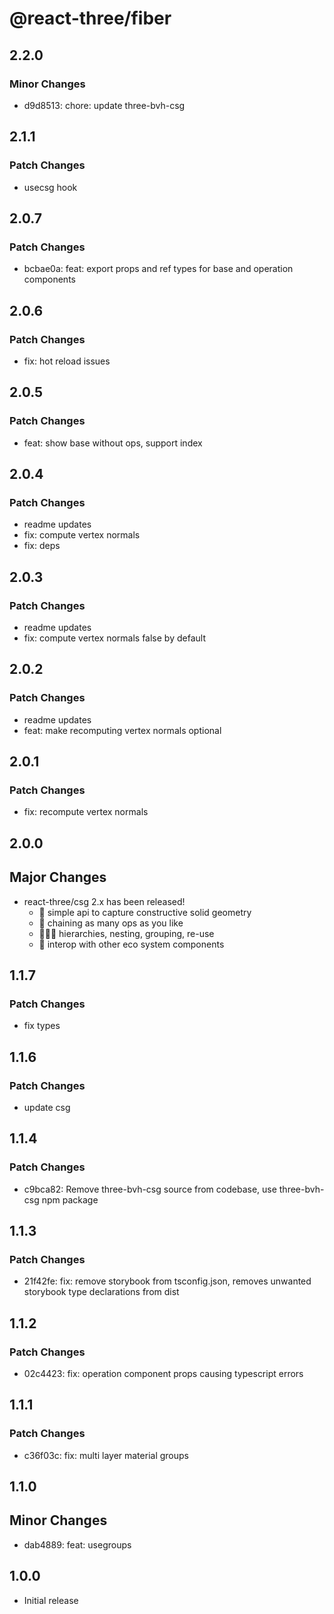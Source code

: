 # @react-three/fiber

## 2.2.0

### Minor Changes

- d9d8513: chore: update three-bvh-csg

## 2.1.1

### Patch Changes

- usecsg hook

## 2.0.7

### Patch Changes

- bcbae0a: feat: export props and ref types for base and operation components

## 2.0.6

### Patch Changes

- fix: hot reload issues

## 2.0.5

### Patch Changes

- feat: show base without ops, support index

## 2.0.4

### Patch Changes

- readme updates
- fix: compute vertex normals
- fix: deps

## 2.0.3

### Patch Changes

- readme updates
- fix: compute vertex normals false by default

## 2.0.2

### Patch Changes

- readme updates
- feat: make recomputing vertex normals optional

## 2.0.1

### Patch Changes

- fix: recompute vertex normals

## 2.0.0

## Major Changes

- react-three/csg 2.x has been released!
  - 🎉 simple api to capture constructive solid geometry
  - 💫 chaining as many ops as you like
  - 👨‍👧‍👦 hierarchies, nesting, grouping, re-use
  - 🙌 interop with other eco system components

## 1.1.7

### Patch Changes

- fix types

## 1.1.6

### Patch Changes

- update csg

## 1.1.4

### Patch Changes

- c9bca82: Remove three-bvh-csg source from codebase, use three-bvh-csg npm package

## 1.1.3

### Patch Changes

- 21f42fe: fix: remove storybook from tsconfig.json, removes unwanted storybook type declarations from dist

## 1.1.2

### Patch Changes

- 02c4423: fix: operation component props causing typescript errors

## 1.1.1

### Patch Changes

- c36f03c: fix: multi layer material groups

## 1.1.0

## Minor Changes

- dab4889: feat: usegroups

## 1.0.0

- Initial release
